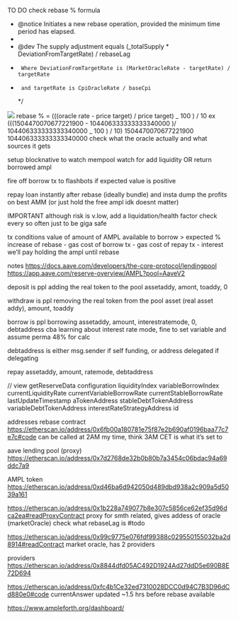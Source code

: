 TO DO
check rebase % formula

- @notice Initiates a new rebase operation, provided the minimum time period has elapsed.
-
- @dev The supply adjustment equals (\_totalSupply \* DeviationFromTargetRate) / rebaseLag
-      Where DeviationFromTargetRate is (MarketOracleRate - targetRate) / targetRate
-      and targetRate is CpiOracleRate / baseCpi
  \*/

![](https://i.imgur.com/pPOMqxK.png)
rebase % = (((oracle rate - price target) / price target) _ 100 ) / 10
ex
(((1504470070677221900 - 104406333333333340000 )/ 104406333333333340000 _ 100 ) / 10)
1504470070677221900
104406333333333340000
check what the oracle actually and what sources it gets

setup blocknative to watch mempool
watch for add liquidity OR return borrowed ampl

fire off borrow tx to flashbots if expected value is positive

repay loan instantly after rebase (ideally bundle) and insta dump the profits on best AMM (or just hold the free ampl idk doesnt matter)

IMPORTANT
although risk is v.low, add a liquidation/health factor check every so often just to be giga safe

tx conditions
value of amount of AMPL available to borrow > expected % increase of rebase - gas cost of borrow tx - gas cost of repay tx - interest we’ll pay holding the ampl until rebase

notes
https://docs.aave.com/developers/the-core-protocol/lendingpool
https://app.aave.com/reserve-overview/AMPL?pool=AaveV2

deposit is ppl adding the real token to the pool
assetaddy, amont, toaddy, 0

withdraw is ppl removing the real token from the pool
asset (real asset addy), amount, toaddy

borrow is ppl borrowing
assetaddy, amount, interestratemode, 0, debtaddress
cba learning about interest rate mode, fine to set variable and assume perma 48% for calc

debtaddress is either msg.sender if self funding, or address delegated if delegating

repay
assetaddy, amount, ratemode, debtaddress

// view
getReserveData
configuration
liquidityIndex
variableBorrowIndex
currentLiquidityRate
currentVariableBorrowRate
currentStableBorrowRate
lastUpdateTimestamp
aTokenAddress
stableDebtTokenAddress
variableDebtTokenAddress
interestRateStrategyAddress
id

addresses
rebase contract
https://etherscan.io/address/0x6fb00a180781e75f87e2b690af0196baa77c7e7c#code
can be called at 2AM my time, think 3AM CET is what it’s set to

aave lending pool (proxy)
https://etherscan.io/address/0x7d2768de32b0b80b7a3454c06bdac94a69ddc7a9

AMPL token
https://etherscan.io/address/0xd46ba6d942050d489dbd938a2c909a5d5039a161

https://etherscan.io/address/0x1b228a749077b8e307c5856ce62ef35d96dca2ea#readProxyContract
proxy for smth related, gives addess of oracle (marketOracle)
check what rebaseLag is #todo

https://etherscan.io/address/0x99c9775e076fdf99388c029550155032ba2d8914#readContract
market oracle, has 2 providers

providers
https://etherscan.io/address/0x8844dfd05AC492D1924Ad27ddD5e690B8E72D694

https://etherscan.io/address/0xfc4b1Ce32ed7310028DCC0d94C7B3D96dCd880e0#code
currentAnswer
updated ~1.5 hrs before rebase available

https://www.ampleforth.org/dashboard/
